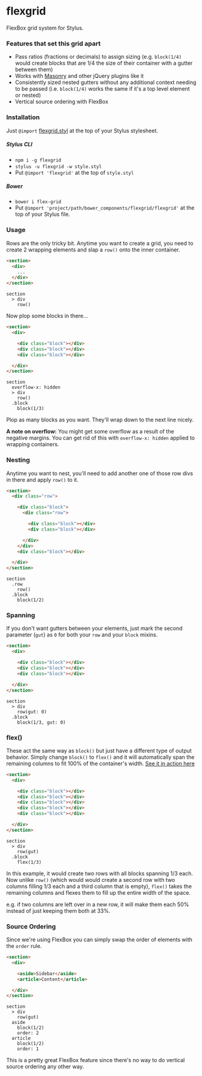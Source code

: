 # flexgrid

FlexBox grid system for Stylus.


### Features that set this grid apart
- Pass ratios (fractions or decimals) to assign sizing (e.g. `block(1/4)` would create blocks that are 1/4 the size of their container with a gutter between them)
- Works with [Masonry](http://isotope.metafizzy.co/) and other jQuery plugins like it
- Consistently sized nested gutters without any additional context needing to be passed (i.e. `block(1/4)` works the same if it's a top level element or nested)
- Vertical source ordering with FlexBox


### Installation
Just `@import` [flexgrid.styl](flexgrid.styl) at the top of your Stylus stylesheet.

##### Stylus CLI
- `npm i -g flexgrid`
- `stylus -u flexgrid -w style.styl`
- Put `@import 'flexgrid'` at the top of `style.styl`

##### Bower
- `bower i flex-grid`
- Put `@import 'project/path/bower_components/flexgrid/flexgrid'` at the top of your Stylus file.


### Usage
Rows are the only tricky bit. Anytime you want to create a grid, you need to create 2 wrapping elements and slap a `row()` onto the inner container.

```html
<section>
  <div>
    ...
  </div>
</section>
```

```stylus
section
  > div
    row()
```

Now plop some blocks in there...

```html
<section>
  <div>

    <div class="block"></div>
    <div class="block"></div>
    <div class="block"></div>

  </div>
</section>
```

```stylus
section
  overflow-x: hidden
  > div
    row()
  .block
    block(1/3)
```

Plop as many blocks as you want. They'll wrap down to the next line nicely.

**A note on overflow:** You might get some overflow as a result of the negative margins. You can get rid of this with `overflow-x: hidden` applied to wrapping containers.


### Nesting
Anytime you want to nest, you'll need to add another one of those row divs in there and apply `row()` to it.

```html
<section>
  <div class="row">

    <div class="block">
      <div class="row">

        <div class="block"></div>
        <div class="block"></div>

      </div>
    </div>
    <div class="block"></div>

  </div>
</section>
```

```stylus
section
  .row
    row()
  .block
    block(1/2)
```


### Spanning
If you don't want gutters between your elements, just mark the second parameter (`gut`) as `0` for both your `row` and your `block` mixins.

```html
<section>
  <div>

    <div class="block"></div>
    <div class="block"></div>
    <div class="block"></div>

  </div>
</section>
```

```stylus
section
  > div
    row(gut: 0)
  .block
    block(1/3, gut: 0)
```


### flex()
These act the same way as `block()` but just have a different type of output behavior. Simply change `block()` to `flex()` and it will automatically span the remaining columns to fit 100% of the container's width. [See it in action here](http://codepen.io/Flip4Bytes/pen/gbrJaz)

```html
<section>
  <div>

    <div class="block"></div>
    <div class="block"></div>
    <div class="block"></div>
    <div class="block"></div>
    <div class="block"></div>

  </div>
</section>
```

```stylus
section
  > div
    row(gut)
  .block
    flex(1/3)
```

In this example, it would create two rows with all blocks spanning 1/3 each. Now unlike `row()` (which would would create a second row with two columns filling 1/3 each and a third column that is empty), `flex()` takes the remaining columns and flexes them to fill up the entire width of the space.

e.g. if two columns are left over in a new row, it will make them each 50% instead of just keeping them both at 33%.


### Source Ordering
Since we're using FlexBox you can simply swap the order of elements with the `order` rule.

```html
<section>
  <div>

    <aside>Sidebar</aside>
    <article>Content</article>

  </div>
</section>
```

```stylus
section
  > div
    row(gut)
  aside
    block(1/2)
    order: 2
  article
    block(1/2)
    order: 1
```

This is a pretty great FlexBox feature since there's no way to do vertical source ordering any other way.
